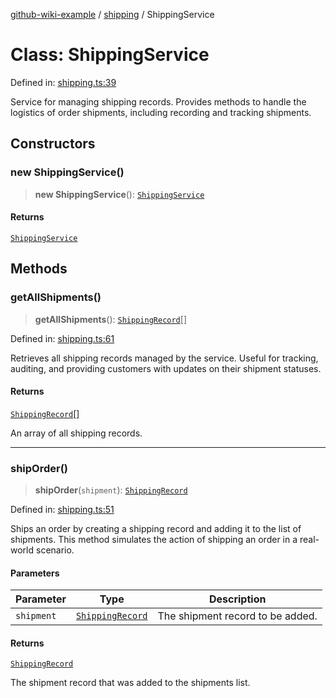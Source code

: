 [github-wiki-example](../wiki/Home) / [shipping](../wiki/shipping) / ShippingService

# Class: ShippingService

Defined in: [shipping.ts:39](https://github.com/typedoc2md/dummy-typescript-api/blob/main/src/shipping.ts#L39)

Service for managing shipping records.
Provides methods to handle the logistics of order shipments, including recording and tracking shipments.

## Constructors

### new ShippingService()

> **new ShippingService**(): [`ShippingService`](../wiki/shipping.Class.ShippingService)

#### Returns

[`ShippingService`](../wiki/shipping.Class.ShippingService)

## Methods

### getAllShipments()

> **getAllShipments**(): [`ShippingRecord`](../wiki/shipping.Interface.ShippingRecord)[]

Defined in: [shipping.ts:61](https://github.com/typedoc2md/dummy-typescript-api/blob/main/src/shipping.ts#L61)

Retrieves all shipping records managed by the service.
Useful for tracking, auditing, and providing customers with updates on their shipment statuses.

#### Returns

[`ShippingRecord`](../wiki/shipping.Interface.ShippingRecord)[]

An array of all shipping records.

***

### shipOrder()

> **shipOrder**(`shipment`): [`ShippingRecord`](../wiki/shipping.Interface.ShippingRecord)

Defined in: [shipping.ts:51](https://github.com/typedoc2md/dummy-typescript-api/blob/main/src/shipping.ts#L51)

Ships an order by creating a shipping record and adding it to the list of shipments.
This method simulates the action of shipping an order in a real-world scenario.

#### Parameters

| Parameter | Type | Description |
| ------ | ------ | ------ |
| `shipment` | [`ShippingRecord`](../wiki/shipping.Interface.ShippingRecord) | The shipment record to be added. |

#### Returns

[`ShippingRecord`](../wiki/shipping.Interface.ShippingRecord)

The shipment record that was added to the shipments list.
